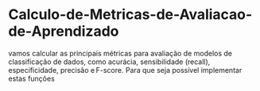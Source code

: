 # Calculo-de-Metricas-de-Avaliacao-de-Aprendizado
vamos calcular as principais métricas para avaliação de modelos de classificação de dados, como acurácia, sensibilidade (recall), especificidade, precisão e F-score. Para que seja possível implementar estas funções
